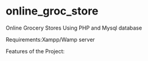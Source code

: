 # online_groc_store
Online Grocery Stores Using PHP and Mysql database

Requirements:Xampp/Wamp server

Features of the Project:


